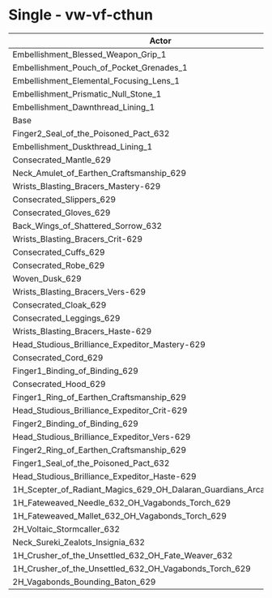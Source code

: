 # Single - vw-vf-cthun
| Actor | DPS | Increase |
|---|:---:|:---:|
|Embellishment_Blessed_Weapon_Grip_1|1104223|3.89%|
|Embellishment_Pouch_of_Pocket_Grenades_1|1073853|1.03%|
|Embellishment_Elemental_Focusing_Lens_1|1068969|0.57%|
|Embellishment_Prismatic_Null_Stone_1|1063564|0.06%|
|Embellishment_Dawnthread_Lining_1|1063256|0.03%|
|Base|1062894|0.00%|
|Finger2_Seal_of_the_Poisoned_Pact_632|1062883|0.00%|
|Embellishment_Duskthread_Lining_1|1062762|-0.01%|
|Consecrated_Mantle_629|1062704|-0.02%|
|Neck_Amulet_of_Earthen_Craftsmanship_629|1062603|-0.03%|
|Wrists_Blasting_Bracers_Mastery-629|1062465|-0.04%|
|Consecrated_Slippers_629|1062457|-0.04%|
|Consecrated_Gloves_629|1062119|-0.07%|
|Back_Wings_of_Shattered_Sorrow_632|1061814|-0.10%|
|Wrists_Blasting_Bracers_Crit-629|1061620|-0.12%|
|Consecrated_Cuffs_629|1061429|-0.14%|
|Consecrated_Robe_629|1061050|-0.17%|
|Woven_Dusk_629|1060898|-0.19%|
|Wrists_Blasting_Bracers_Vers-629|1060666|-0.21%|
|Consecrated_Cloak_629|1060002|-0.27%|
|Consecrated_Leggings_629|1059636|-0.31%|
|Wrists_Blasting_Bracers_Haste-629|1059311|-0.34%|
|Head_Studious_Brilliance_Expeditor_Mastery-629|1059200|-0.35%|
|Consecrated_Cord_629|1058783|-0.39%|
|Finger1_Binding_of_Binding_629|1055352|-0.71%|
|Consecrated_Hood_629|1055342|-0.71%|
|Finger1_Ring_of_Earthen_Craftsmanship_629|1054797|-0.76%|
|Head_Studious_Brilliance_Expeditor_Crit-629|1054387|-0.80%|
|Finger2_Binding_of_Binding_629|1053798|-0.86%|
|Head_Studious_Brilliance_Expeditor_Vers-629|1053732|-0.86%|
|Finger2_Ring_of_Earthen_Craftsmanship_629|1053612|-0.87%|
|Finger1_Seal_of_the_Poisoned_Pact_632|1053401|-0.89%|
|Head_Studious_Brilliance_Expeditor_Haste-629|1050966|-1.12%|
|1H_Scepter_of_Radiant_Magics_629_OH_Dalaran_Guardians_Arcanotool_632|1047218|-1.47%|
|1H_Fateweaved_Needle_632_OH_Vagabonds_Torch_629|1046844|-1.51%|
|1H_Fateweaved_Mallet_632_OH_Vagabonds_Torch_629|1046437|-1.55%|
|2H_Voltaic_Stormcaller_632|1033952|-2.72%|
|Neck_Sureki_Zealots_Insignia_632|1026816|-3.39%|
|1H_Crusher_of_the_Unsettled_632_OH_Fate_Weaver_632|893468|-15.94%|
|1H_Crusher_of_the_Unsettled_632_OH_Vagabonds_Torch_629|892070|-16.07%|
|2H_Vagabonds_Bounding_Baton_629|863572|-18.75%|
